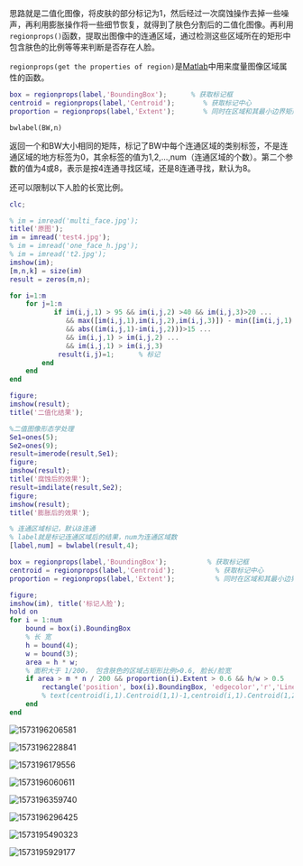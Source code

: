 



思路就是二值化图像，将皮肤的部分标记为1，然后经过一次腐蚀操作去掉一些噪声，再利用膨胀操作将一些细节恢复，就得到了肤色分割后的二值化图像。再利用`regionprops()`函数，提取出图像中的连通区域，通过检测这些区域所在的矩形中包含肤色的比例等等来判断是否存在人脸。



 `regionprops(get the properties of region)`是[Matlab](https://baike.baidu.com/item/Matlab)中用来度量图像区域属性的函数。 

```MATLAB
box = regionprops(label,'BoundingBox');      % 获取标记框
centroid = regionprops(label,'Centroid');       % 获取标记中心
proportion = regionprops(label,'Extent');       % 同时在区域和其最小边界矩形中的像素比例
```



 ` bwlabel(BW,n) `

 返回一个和BW大小相同的矩阵，标记了BW中每个连通区域的类别标签，不是连通区域的地方标签为0，其余标签的值为1,2,...,num（连通区域的个数）。第二个参数的值为4或8，表示是按4连通寻找区域，还是8连通寻找，默认为8。 

还可以限制以下人脸的长宽比例。



```matlab
clc;

% im = imread('multi_face.jpg');
title('原图');
im = imread('test4.jpg');
% im = imread('one_face_h.jpg');
% im = imread('t2.jpg');
imshow(im);
[m,n,k] = size(im)        
result = zeros(m,n);

for i=1:m
	for j=1:n
           if im(i,j,1) > 95 && im(i,j,2) >40 && im(i,j,3)>20 ...
              && max([im(i,j,1),im(i,j,2),im(i,j,3)]) - min([im(i,j,1),im(i,j,2),im(i,j,3)])>15 ...
              && abs((im(i,j,1)-im(i,j,2)))>15 ...
              && im(i,j,1) > im(i,j,2) ...
              && im(i,j,1) > im(i,j,3)
			result(i,j)=1;      % 标记
		end
	end
end

figure;
imshow(result);
title('二值化结果');

%二值图像形态学处理
Se1=ones(5);
Se2=ones(9);
result=imerode(result,Se1); 
figure;
imshow(result);
title('腐蚀后的效果');
result=imdilate(result,Se2); 
figure;
imshow(result);
title('膨胀后的效果');

% 连通区域标记，默认8连通
% label就是标记连通区域后的结果，num为连通区域数
[label,num] = bwlabel(result,4);

box = regionprops(label,'BoundingBox');          % 获取标记框
centroid = regionprops(label,'Centroid');          % 获取标记中心
proportion = regionprops(label,'Extent');          % 同时在区域和其最小边界矩形中的像素比例

figure;
imshow(im), title('标记人脸');
hold on
for i = 1:num
    bound = box(i).BoundingBox
    % 长 宽
    h = bound(4);
    w = bound(3);
    area = h * w;
    % 面积大于 1/200， 包含肤色的区域占矩形比例>0.6, 脸长/脸宽
    if area > m * n / 200 && proportion(i).Extent > 0.6 && h/w > 0.5
        rectangle('position', box(i).BoundingBox, 'edgecolor','r','LineWidth', 2);                          % 画框
        % text(centroid(i,1).Centroid(1,1)-1,centroid(i,1).Centroid(1,2)-1, num2str(i),'Color', 'r')  % 标号
    end
end

```





![1573196206581](%E4%BA%BA%E8%84%B8%E6%A3%80%E6%B5%8B.assets/1573196206581.png)



![1573196228841](%E4%BA%BA%E8%84%B8%E6%A3%80%E6%B5%8B.assets/1573196228841.png)



![1573196179556](%E4%BA%BA%E8%84%B8%E6%A3%80%E6%B5%8B.assets/1573196179556.png)



![1573196060611](%E4%BA%BA%E8%84%B8%E6%A3%80%E6%B5%8B.assets/1573196060611.png)



![1573196359740](%E4%BA%BA%E8%84%B8%E6%A3%80%E6%B5%8B.assets/1573196359740.png)



![1573196296425](%E4%BA%BA%E8%84%B8%E6%A3%80%E6%B5%8B.assets/1573196296425.png)





![1573195490323](%E4%BA%BA%E8%84%B8%E6%A3%80%E6%B5%8B.assets/1573195490323.png)



![1573195929177](%E4%BA%BA%E8%84%B8%E6%A3%80%E6%B5%8B.assets/1573195929177.png)